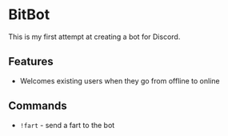 # BitBot
This is my first attempt at creating a bot for Discord.

## Features

* Welcomes existing users when they go from offline to online

## Commands

* `!fart` - send a fart to the bot
